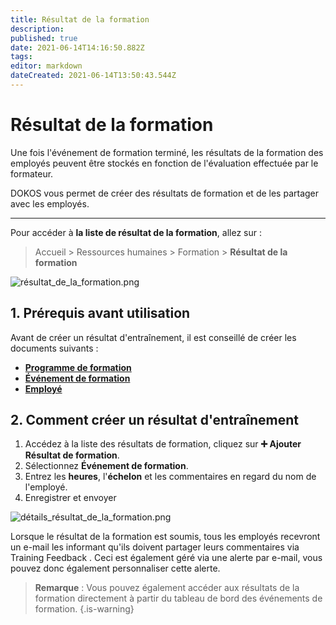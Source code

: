 ```yaml
---
title: Résultat de la formation
description: 
published: true
date: 2021-06-14T14:16:50.882Z
tags: 
editor: markdown
dateCreated: 2021-06-14T13:50:43.544Z
---
```


# Résultat de la formation

Une fois l'événement de formation terminé, les résultats de la formation des employés peuvent être stockés en fonction de l'évaluation effectuée par le formateur.

DOKOS vous permet de créer des résultats de formation et de les partager avec les employés.

---

Pour accéder à **la liste de résultat de la formation**, allez sur :

> Accueil > Ressources humaines > Formation > **Résultat de la formation**

![résultat_de_la_formation.png](/humains-ressources/training-result/résultat_de_la_formation.png)

## 1. Prérequis avant utilisation 
Avant de créer un résultat d'entraînement, il est conseillé de créer les documents suivants :

- **[Programme de formation](/fr/human-resources/training-program)**
- **[Événement de formation](/fr/human-resources/training-event)**
- **[Employé](/fr/human-resources/employee)**

## 2. Comment créer un résultat d'entraînement 

1. Accédez à la liste des résultats de formation, cliquez sur **:heavy_plus_sign: Ajouter Résultat de formation**.
2. Sélectionnez **Événement de formation**.
3. Entrez les **heures**, l'**échelon** et les commentaires en regard du nom de l'employé.
4. Enregistrer et envoyer

![détails_résultat_de_la_formation.png](/humains-ressources/training-result/détails_résultat_de_la_formation.png)

Lorsque le résultat de la formation est soumis, tous les employés recevront un e-mail les informant qu'ils doivent partager leurs commentaires via Training Feedback . Ceci est également géré via une alerte par e-mail, vous pouvez donc également personnaliser cette alerte.

> **Remarque** : Vous pouvez également accéder aux résultats de la formation directement à partir du tableau de bord des événements de formation.
{.is-warning}
